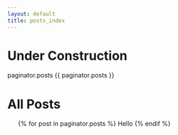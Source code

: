 ```yaml
---
layout: default
title: posts_index
---
```


# Under Construction

paginator.posts  {{ paginator.posts }}

<div class="all_posts" id="posts">
  <h1 class="pageTitle">All Posts</h1>
  <ul>
    {% for post in paginator.posts %}
      Hello
    {% endif %}
  </div>
</div>

 
